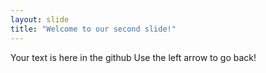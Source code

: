 ```yaml
---
layout: slide
title: "Welcome to our second slide!"
---
```

Your text is here in the github
Use the left arrow to go back!

